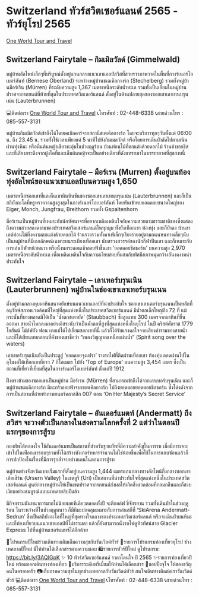 # Switzerland ทัวร์สวิตเซอร์แลนด์ 2565 - ทัวร์ยุโรป 2565

[One World Tour and Travel](https://www.oneworldtour.co.th/)

## Switzerland Fairytale – กิมเมิลวัลด์ (Gimmelwald) 
หมู่บ้านอัลไพน์เล็กๆที่บริบูรณ์ตั้งอยู่แกนกลางแนวเขาแอลป์สวิสที่สวยราวภาพวาดในพื้นที่กางร์เนอร์โอเบอร์ลันท์ (Bernese Oberland) ระหว่างหมู่บ้านชเตเคิลกางร์ก (Stechelberg) รวมทั้งหมู่บ้านมือร์เริน (Mürren) ที่ระดับความสูง 1,367 เมตรเหนือระดับน้ำทะเล รวมทั้งเป็นเยี่ยมในหมู่บ้านปราศจากรถยนต์ที่ท้ายที่สุดในประเทศสวิตเซอร์แลนด์ ตั้งอยู่ในด้านปลายสุดของซอกเขาเลาเทนบรุนเน่น (Lauterbrunnen)

💻ติดต่อเรา [One World Tour and Travel](https://www.oneworldtour.co.th/)
📞โทรศัพท์ : 02-448-6338
📞สายด่วนโทร : 085-557-3131

หมู่บ้านกิมเมิลวัลด์เข้าถึงได้โดยเคเบิลคาร์จากสถานีชเตเคิลกางร์ก โดยจะบริการทุกๆวันตั้งแต่ 06:00 น. ถึง 23.45 น. รวมทั้งใช้เวลาเพียงแค่ 5 นาทีไปยังกิมเมลวัลด์ หรือโดยการเดินป่าลัดไปตามเนินผ่านทุ่งหิมะ หรือผืนต้นหญ้าเขียวชะอุ่มในช่วงฤดูร้อน บ้านท่อนไม้ที่ตกแต่งด้วยดอกไม้ ร้านค้าขายชีส และก็เสียงกระดึงจากฝูงโคที่และเล็มต้นหญ้าจะเป็นอย่างเดียวที่ดังแทรกมาในบรรยากาศที่สุขสงบนี้

## Switzerland Fairytale – มือร์เรน (Murren) ตั้งอยู่บนท้องทุ่งอัลไพน์ของแนวเขาแอลป์บนความสูง 1,650 
เมตรเหนือซอกเขาที่แลเห็นเขาหินหินชันของซอกเขาเลาเทนบรุนเน่น (Lauterbrunnen) และก็เป็นสกีบังกะโลที่หรูหราความสูงสูงสุดในกางร์เนอร์โอเบอร์ลันท์ โดยหันเข้าพบยอดดอยขนาดใหญ่ของ Eiger, Monch, Jungfrau, Breithorn รวมทั้ง Gspaltenhorn

มือร์เรนเป็นหมู่บ้านที่เหมาะกับนักทัศนาจรที่อยากเพลิดเพลินใจกับความสวยตามธรรมชาติของซึ่งแสดงถึงความสวยสดงดงามของประเทศสวิตเซอร์แลนด์ในทุกมุม ทั้งยังเทือกเขา ท้องทุ่ง และก็ป่าดง บ้านชาเลต์ท่อนไม้ที่งดงามตกแต่งด้วยดอกไม้ ร้านรวงรวมทั้งคาเฟ่เล็กๆเรียงรายอยู่ตามถนนหนทางเล็กๆนับเป็นหมู่บ้านที่มีเอกลักษณ์เฉพาะบนระเบียงเทือกเขา นับสรวงสวรรค์ของนักกีฬาปีนเขา และก็เหมาะกับการเล่นกีฬาหน้าหนาว หรือนั่งนกระตอนเช้าลอยฟ้าขึ้นเขา ‘ยอดดอยชิลธอร์น’ บนความสูง 2,970 เมตรเหนือระดับน้ำทะเล เพื่อเพลิดเพลินใจกับความเงียบสงบที่ผสมกับทัศนียภาพมุมกว้างอันงดงามน่าประทับใจ

## Switzerland Fairytale – เลาเทอร์บรุนเนิน (Lauterbrunnen) หมู่บ้านในช่องเขาเลาเทอร์บรุนเนน 
ตั้งอยู่ท่ามกลางหุบผาหินขนาดยักษ์บนแนวเขาแอลป์ที่น่าประทับใจ ซอกเขาเลาเตอร์บรุนเนนเป็นหลักที่อนุรักษ์สภาพแวดล้อมที่ใหญ่ที่สุดแห่งหนึ่งในประเทศสวิตเซอร์แลนด์ มีน้ำตกเล็กใหญ่ถึง 72 ที่ แม้กระนั้นที่บางพลาดมิได้เป็น ‘น้ำตกชเตาบัค’ (Staubbach) ซึ่งสูงแทบ 300 เมตรจากผาหินที่ยื่นออกมา สายน้ำไหลลงมาอย่างอิสระนับว่าเป็นน้ำตกที่สูงที่สุดแห่งหนึ่งในยุโรป ในปี คริสต์ศักราช 1779 โยฮันน์ โม้ล์ฟกัง ฟอน เกอเธ่ได้ไปเยี่ยมซอกเขาที่นี้ แล้วก็ได้รับแรงดลใจจากเสียงคำรามของสายน้ำ และก็ได้เขียนบทกลอนที่ดังของเขาชื่อว่า “เพลงวิญญาณเหนือแผ่นน้ำ” (Spirit song over the waters)

เลาเทอร์บรุนเนินยังเป็นประตูสู่ ‘ยอดดอยจุงเฟรา’ รางรถไฟที่ติดผ่านเทือกเขา ท้องทุ่ง ลอดผ่านไปในอุโมงค์ใต้เทือกเขาที่ยาว 7 กิโลเมตร ไปยัง ‘Top of Europe’ บนความสูง 3,454 เมตร ซึ่งเป็นสถานที่เที่ยวที่เยี่ยมที่สุดในกางร์เนอร์โอเบอร์ลันท์ ตั้งแต่ปี 1912

ฝั่งตรงข้ามของซอกเขาเป็นหมู่บ้าน มือร์เรน (Mürren) ที่สามารถเข้าถึงได้จากเลาเทอร์บรุนเนิน และก็ หมู่บ้านชเตเคิลกางร์ก มีตะกร้าลอยฟ้าจากชเตเคิลกางร์ก ไปถึงยอดดอยยอดดอยชิลธอร์น ซึ่งโด่งดังจากการเป็นสถานที่ถ่ายทำภาพยนตร์คลาสสิก 007 ตอน ‘On Her Majesty’s Secret Service’

## Switzerland Fairytale – อันเดอร์แมตท์ (Andermatt) ถึงสวิสฯ จะวางตัวเป็นกลางในสงครามโลกครั้งที่ 2 แต่ว่าในตอนปีแรกๆของการสู้รบ 
กองทัพได้ตกลงใจ ใช้อันเดอร์แมทเป็นสถานที่สำหรับฐานทัพที่มีความสำคัญในการรบ เมื่อมีการเจาะเข้าไปในเทือกเขารอบๆรวมทั้งได้สร้างบังเกอร์ทหารจำนวนไม่ใช่น้อยขึ้นเพื่อใช้ในการแอบซ่อนแล้วก็การปกป้องในเรื่องที่มีการรุกล้ำจากต่างแดนในตอนการสู้รบ

หมู่บ้านต่างจังหวัดแบบเริ่มแรกที่ตั้งอยู่บนความสูง 1,444 เมตรแกนกลางทางอัลไพน์กึ่งกลางซอกเขาเอ้อเซิร์น (Ursern Valley) ในเขตอูริ (Uri) เป็นสถานที่น่าประทับใจที่สุดแห่งหนึ่งในประเทศสวิตเซอร์แลนด์ ศูนย์กลางหมู่บ้านให้เป็นเขตปราศจากรถยนต์ส่งผลให้เกิดสิ่งแวดล้อมที่กลมกลืนและก็สงบเงียบอย่างสมบูรณ์แบบมาหลายสิบปีแล้ว

มีกิจกรรมนันทนาการมากไม่น้อยเลยทีเดียวตลอดทั้งปี จะตีกอล์ฟ ขี่จักรยาน รวมทั้งเดินป่าในช่วงฤดูร้อน ในระหว่างที่ในช่วงฤดูหนาว ก็มีหิมะปกคลุมเหมาะกับการเล่นสกีที่ ‘SkiArena Andermatt-Sedrun’ ซึ่งเป็นสกีบังกะโลที่ใหญ่ที่สุดทางใจกลางของประเทศสวิตเซอร์แลนด์ หรือจะเดินป่าบนหิมะ และก็ท่องเที่ยวบนแนวเขาแอลป์ที่ไม่ธรรมดา แล้วก็ยังสามารถนั่งรถไฟดูทิวทัศน์สาย Glacier Express ไปที่หมู่บ้านเซอร์แมทซ์ได้อีกด้วย

🎉โปรแกรมปีใหม่ร่วมเดินทางเติมเต็มความสุขกับวันเวิลด์ทัวร์ 
🎁รายการโปรแกรมท่องเที่ยวยุโรป ช่วงเทศกาลปีใหม่ มีให้ท่านได้เลือกสรรตามความชอบ
🛍รายการทัวร์ปีใหม่ ดูโปรแกรม: https://bit.ly/3AQIGpK
✨ 10 ทัวร์สวิตเซอร์แลนด์ ราคาโดนใจ ปี 2565
✨รายการท่องเที่ยวปีใหม่ พร้อมออกเดินทางท่องเที่ยว
🎀บริการระดับพรีเมี่ยมให้ท่านได้เลือกสรร
🎁ชอปปิ้งจุใจ ให้ของขวัญคนในครอบครัว
📷เก็บภาพความสุขในทุกช่วงเทศกาลกับวันเวิลด์ทัวร์
สนใจเดินทางติดต่อเราวันเวิลด์ทัวร์ 
💻ติดต่อเรา [One World Tour and Travel](https://www.oneworldtour.co.th/)
📞โทรศัพท์ : 02-448-6338
📞สายด่วนโทร : 085-557-3131